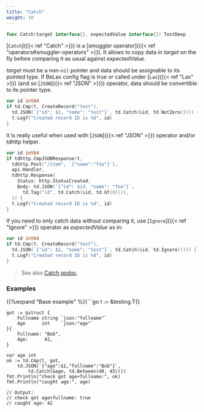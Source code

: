 ```yaml
---
title: "Catch"
weight: 10
---
```


```go
func Catch(target interface{}, expectedValue interface{}) TestDeep
```

[`Catch`]({{< ref "Catch" >}}) is a [smuggler operator]({{< ref "operators#smuggler-operators" >}}). It allows to copy data in *target* on
the fly before comparing it as usual against *expectedValue*.

*target* must be a non-`nil` pointer and data should be assignable to
its pointed type. If BeLax config flag is true or called under [`Lax`]({{< ref "Lax" >}})
(and so [`JSON`]({{< ref "JSON" >}})) operator, data should be convertible to its pointer
type.

```go
var id int64
if td.Cmp(t, CreateRecord("test"),
  td.JSON(`{"id": $1, "name": "test"}`, td.Catch(&id, td.NotZero()))) {
  t.Logf("Created record ID is %d", id)
}
```

It is really useful when used with [`JSON`]({{< ref "JSON" >}}) operator and/or tdhttp helper.

```go
var id int64
if tdhttp.CmpJSONResponse(t,
  tdhttp.Post("/item", `{"name":"foo"}`),
  api.Handler,
  tdhttp.Response{
    Status: http.StatusCreated,
    Body: td.JSON(`{"id": $id, "name": "foo"}`,
      td.Tag("id", td.Catch(&id, td.Gt(0)))),
  }) {
  t.Logf("Created record ID is %d", id)
}
```

If you need to only catch data without comparing it, use [`Ignore`]({{< ref "Ignore" >}})
operator as *expectedValue* as in:

```go
var id int64
if td.Cmp(t, CreateRecord("test"),
  td.JSON(`{"id": $1, "name": "test"}`, td.Catch(&id, td.Ignore()))) {
  t.Logf("Created record ID is %d", id)
}
```


> See also [<i class='fas fa-book'></i> Catch godoc](https://pkg.go.dev/github.com/maxatome/go-testdeep/td#Catch).

### Examples

{{%expand "Base example" %}}```go
	t := &testing.T{}

	got := &struct {
		Fullname string `json:"fullname"`
		Age      int    `json:"age"`
	}{
		Fullname: "Bob",
		Age:      42,
	}

	var age int
	ok := td.Cmp(t, got,
		td.JSON(`{"age":$1,"fullname":"Bob"}`,
			td.Catch(&age, td.Between(40, 45))))
	fmt.Println("check got age+fullname:", ok)
	fmt.Println("caught age:", age)

	// Output:
	// check got age+fullname: true
	// caught age: 42

```{{% /expand%}}
